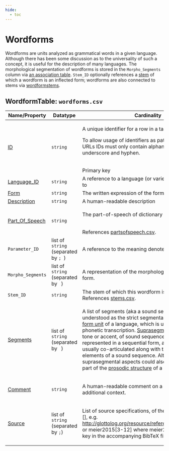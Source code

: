 ```yaml
---
hide:
  - toc
---
```

# Wordforms
Wordforms are units analyzed as grammatical words in a given language.
Although there has been some discussion as to the universality of such a concept, it is useful for the description of many languages.
The morphological segmentation of wordforms is stored in the `Morpho_Segments` column via [an association table](../wordformparts).
`Stem_ID` optionally references a [stem](../stems) of which a wordform is an inflected form; wordforms are also connected to stems via [wordformstems](../formstems).

## WordformTable: `wordforms.csv`

Name/Property | Datatype | Cardinality | Description
 --- | --- | --- | --- 
[ID](http://cldf.clld.org/v1.0/terms.rdf#id) | `string` | <div>             <p>A unique identifier for a row in a table.</p>             <p>                 To allow usage of identifiers as path components of URLs                 IDs must only contain alphanumeric characters, underscore and hyphen.             </p>         </div>         <br>Primary key
[Language_ID](http://cldf.clld.org/v1.0/terms.rdf#languageReference) | `string` | A reference to a language (or variety) the form belongs to
[Form](http://cldf.clld.org/v1.0/terms.rdf#form) | `string` | The written expression of the form.
[Description](http://cldf.clld.org/v1.0/terms.rdf#description) | `string` | A human-readable description
[Part_Of_Speech](http://cldf.clld.org/v1.0/terms.rdf#partOfSpeech) | `string` | <div>             <p>                 The part-of-speech of dictionary entry.             </p>         </div>         <br>References [partsofspeech.csv](partsofspeech.md).
`Parameter_ID` | list of `string` (separated by `; `) | A reference to the meaning denoted by the form
`Morpho_Segments` | list of `string` (separated by ` `) | A representation of the morphologically segmented form.
`Stem_ID` | `string` | The stem of which this wordform is an inflected form.<br>References [stems.csv](stems.md).
[Segments](http://cldf.clld.org/v1.0/terms.rdf#segments) | list of `string` (separated by ` `) | <div>             <p>                 A list of segments (aka a sound sequence) is understood as the strict segmental                 representation of a                 <a href="http://linguistics-ontology.org/gold/2010/FormUnit">form unit</a>                 of a language, which is usually given in phonetic transcription.                 <a href="http://linguistics-ontology.org/gold/2010/Suprasegmental">Suprasegmental elements</a>,                 like tone or accent, of sound sequences are                 usually represented in a sequential form, although they are usually                 co-articulated along with the segmental elements of a sound sequence.                 Alternatively, suprasegmental aspects could also be represented as part of the                 <a href="#prosodicStructure">prosodic structure</a> of a word form.             </p>         </div>         
[Comment](http://cldf.clld.org/v1.0/terms.rdf#comment) | `string` | <div>             <p>                 A human-readable comment on a resource, providing additional context.             </p>         </div>         
[Source](http://cldf.clld.org/v1.0/terms.rdf#source) | list of `string` (separated by `;`) | <div>             <p>List of source specifications, of the form &lt;source_ID&gt;[],                 e.g. http://glottolog.org/resource/reference/id/318814[34], or meier2015[3-12]             where meier2015 is a citation key in the accompanying BibTeX file.</p>         </div>         